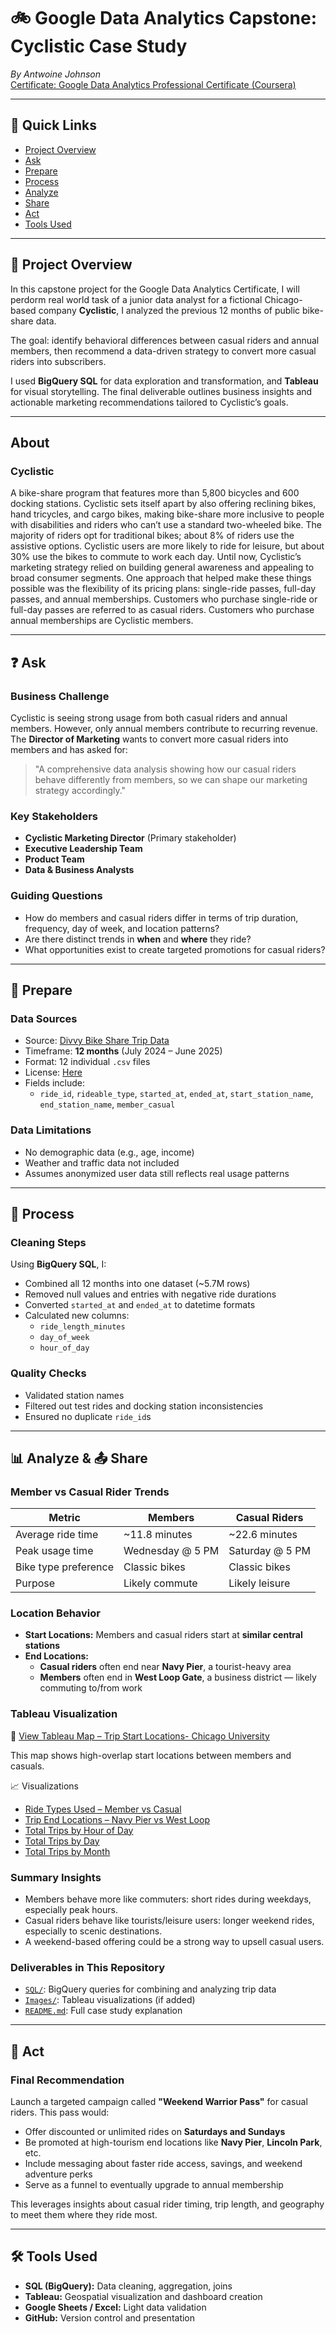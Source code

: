 # 🚲 Google Data Analytics Capstone: Cyclistic Case Study  
*By Antwoine Johnson*  
[Certificate: Google Data Analytics Professional Certificate (Coursera)](https://www.coursera.org/professional-certificates/google-data-analytics)

---

## 📌 Quick Links
- [Project Overview](#project-overview)  
- [Ask](#ask)  
- [Prepare](#prepare)  
- [Process](#process)  
- [Analyze](#analyze)  
- [Share](#share)  
- [Act](#act)  
- [Tools Used](#tools-used)  

---

## 📖 Project Overview

In this capstone project for the Google Data Analytics Certificate, I will perdorm real world task of a junior data analyst for  a fictional Chicago-based company **Cyclistic**, I analyzed the previous 12 months of public bike-share data. 

The goal: identify behavioral differences between casual riders and annual members, then recommend a data-driven strategy to convert more casual riders into subscribers.

I used **BigQuery SQL** for data exploration and transformation, and **Tableau** for visual storytelling. The final deliverable outlines business insights and actionable marketing recommendations tailored to Cyclistic’s goals.

---
## About
### Cyclistic

 A bike-share program that features more than 5,800 bicycles and 600
docking stations. Cyclistic sets itself apart by also offering reclining bikes, hand
tricycles, and cargo bikes, making bike-share more inclusive to people with disabilities
and riders who can’t use a standard two-wheeled bike. The majority of riders opt for
traditional bikes; about 8% of riders use the assistive options. Cyclistic users are more
likely to ride for leisure, but about 30% use the bikes to commute to work each day.
Until now, Cyclistic’s marketing strategy relied on building general awareness and appealing to
broad consumer segments. One approach that helped make these things possible was the
flexibility of its pricing plans: single-ride passes, full-day passes, and annual memberships.
Customers who purchase single-ride or full-day passes are referred to as casual riders.
Customers who purchase annual memberships are Cyclistic members.

---

## ❓ Ask

### Business Challenge

Cyclistic is seeing strong usage from both casual riders and annual members. However, only annual members contribute to recurring revenue. The **Director of Marketing** wants to convert more casual riders into members and has asked for:

> "A comprehensive data analysis showing how our casual riders behave differently from members, so we can shape our marketing strategy accordingly."

### Key Stakeholders
- **Cyclistic Marketing Director** (Primary stakeholder)  
- **Executive Leadership Team**  
- **Product Team**  
- **Data & Business Analysts**

### Guiding Questions
- How do members and casual riders differ in terms of trip duration, frequency, day of week, and location patterns?  
- Are there distinct trends in **when** and **where** they ride?  
- What opportunities exist to create targeted promotions for casual riders?

---

## 📂 Prepare

### Data Sources

- Source: [Divvy Bike Share Trip Data](https://divvy-tripdata.s3.amazonaws.com/index.html)  
- Timeframe: **12 months** (July 2024 – June 2025)  
- Format: 12 individual `.csv` files
- License: [Here](https://divvybikes.com/data-license-agreement)
- Fields include:  
  - `ride_id`, `rideable_type`, `started_at`, `ended_at`, `start_station_name`, `end_station_name`, `member_casual`

### Data Limitations
- No demographic data (e.g., age, income)
- Weather and traffic data not included  
- Assumes anonymized user data still reflects real usage patterns


---

## 🧹 Process

### Cleaning Steps
Using **BigQuery SQL**, I:
- Combined all 12 months into one dataset (~5.7M rows)  
- Removed null values and entries with negative ride durations  
- Converted `started_at` and `ended_at` to datetime formats  
- Calculated new columns:  
  - `ride_length_minutes`  
  - `day_of_week`  
  - `hour_of_day`

### Quality Checks
- Validated station names  
- Filtered out test rides and docking station inconsistencies  
- Ensured no duplicate `ride_id`s

---

## 📊 Analyze & 📤 Share


### Member vs Casual Rider Trends

| Metric                | Members              | Casual Riders          |
|----------------------|----------------------|------------------------|
| Average ride time     | ~11.8 minutes         | ~22.6 minutes           |
| Peak usage time       | Wednesday @ 5 PM      | Saturday @ 5 PM         |
| Bike type preference  | Classic bikes         | Classic bikes           |
| Purpose               | Likely commute        | Likely leisure          |

### Location Behavior

- **Start Locations:** Members and casual riders start at **similar central stations**  
- **End Locations:**  
  - **Casual riders** often end near **Navy Pier**, a tourist-heavy area  
  - **Members** often end in **West Loop Gate**, a business district — likely commuting to/from work

### Tableau Visualization
📍 [View Tableau Map – Trip Start Locations- Chicago University](https://public.tableau.com/views/TotalTripsAtStartStations/Sheet1?:language=en-US&:sid=&:redirect=auth&:display_count=n&:origin=viz_share_link)

This map shows high-overlap start locations between members and casuals.

📈 Visualizations

- [Ride Types Used – Member vs Casual](https://public.tableau.com/views/RideTypesUsed/Sheet1?:language=en-US&:sid=&:redirect=auth&:display_count=n&:origin=viz_share_link)
- [Trip End Locations – Navy Pier vs West Loop](https://public.tableau.com/views/TotalTripsEndStations/Sheet1?:language=en-US&:sid=&:redirect=auth&:display_count=n&:origin=viz_share_link)
- [Total Trips by Hour of Day](https://public.tableau.com/views/TotalTrips/Sheet1?:language=en-US&:sid=&:redirect=auth&:display_count=n&:origin=viz_share_link)
- [Total Trips by Day](https://public.tableau.com/views/TotalRidesperDay/Sheet1?:language=en-US&:sid=&:redirect=auth&:display_count=n&:origin=viz_share_link)
- [Total Trips by Month](https://public.tableau.com/views/PerMonthtotals/Sheet1?:language=en-US&:sid=&:redirect=auth&:display_count=n&:origin=viz_share_link)
  


### Summary Insights
- Members behave more like commuters: short rides during weekdays, especially peak hours.  
- Casual riders behave like tourists/leisure users: longer weekend rides, especially to scenic destinations.  
- A weekend-based offering could be a strong way to upsell casual users.

### Deliverables in This Repository
- [`SQL/`](./SQL): BigQuery queries for combining and analyzing trip data  
- [`Images/`](./Images): Tableau visualizations (if added)  
- [`README.md`](./README.md): Full case study explanation

---

## 🚀 Act

### Final Recommendation

Launch a targeted campaign called **"Weekend Warrior Pass"** for casual riders. This pass would:

- Offer discounted or unlimited rides on **Saturdays and Sundays**  
- Be promoted at high-tourism end locations like **Navy Pier**, **Lincoln Park**, etc.  
- Include messaging about faster ride access, savings, and weekend adventure perks  
- Serve as a funnel to eventually upgrade to annual membership

This leverages insights about casual rider timing, trip length, and geography to meet them where they ride most.

---

## 🛠️ Tools Used

- **SQL (BigQuery):** Data cleaning, aggregation, joins  
- **Tableau:** Geospatial visualization and dashboard creation  
- **Google Sheets / Excel:** Light data validation  
- **GitHub:** Version control and presentation
